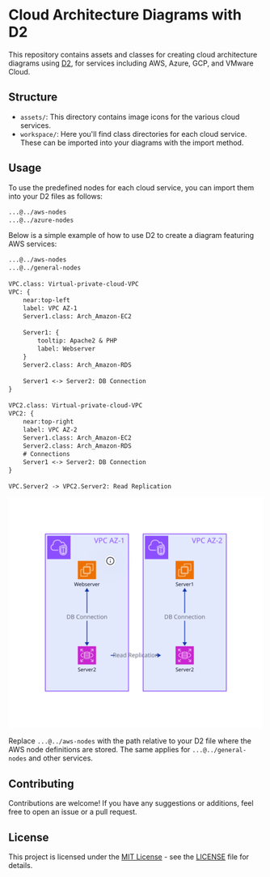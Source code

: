 
# Cloud Architecture Diagrams with D2

This repository contains assets and classes for creating cloud architecture diagrams using [D2](https://d2lang.com), for services including AWS, Azure, GCP, and VMware Cloud.

## Structure

- `assets/`: This directory contains image icons for the various cloud services.
- `workspace/`: Here you'll find class directories for each cloud service. These can be imported into your diagrams with the import method.

## Usage

To use the predefined nodes for each cloud service, you can import them into your D2 files as follows:

```plaintext
...@../aws-nodes
...@../azure-nodes
```

Below is a simple example of how to use D2 to create a diagram featuring AWS services:

```plaintext
...@../aws-nodes
...@../general-nodes

VPC.class: Virtual-private-cloud-VPC
VPC: {
    near:top-left 
    label: VPC AZ-1
    Server1.class: Arch_Amazon-EC2

    Server1: {
        tooltip: Apache2 & PHP
        label: Webserver
    }
    Server2.class: Arch_Amazon-RDS

    Server1 <-> Server2: DB Connection
}

VPC2.class: Virtual-private-cloud-VPC
VPC2: {
    near:top-right
    label: VPC AZ-2
    Server1.class: Arch_Amazon-EC2
    Server2.class: Arch_Amazon-RDS
    # Connections 
    Server1 <-> Server2: DB Connection
}

VPC.Server2 -> VPC2.Server2: Read Replication
```

![Output of the above code](https://github.com/clipstick/D2_Cloud_Arch_As_Code/blob/main/Workspace/aws/simple_EC2.svg)

Replace `...@../aws-nodes` with the path relative to your D2 file where the AWS node definitions are stored. The same applies for `...@../general-nodes` and other services.

## Contributing

Contributions are welcome! If you have any suggestions or additions, feel free to open an issue or a pull request.

## License

This project is licensed under the [MIT License](LICENSE.md) - see the [LICENSE](LICENSE.md) file for details.
